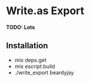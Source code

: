 # Write.as Export

**TODO: Lots**

## Installation

  - mix deps.get
  - mix escript.build
  - ./write_export beardyjay

  
